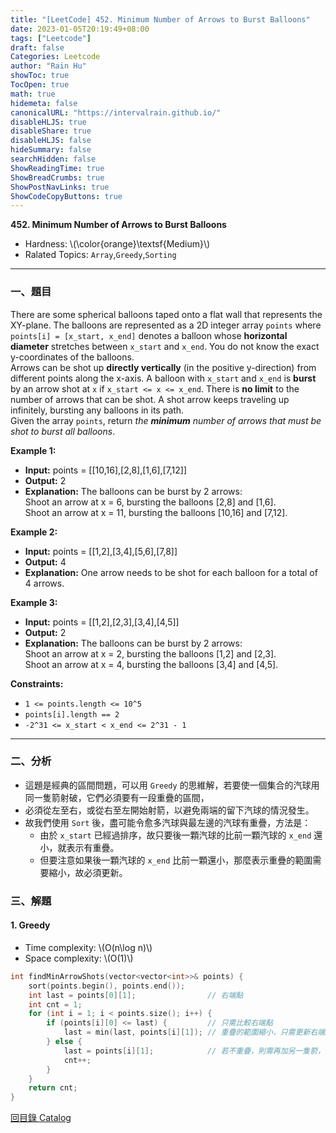 ```yaml
---
title: "[LeetCode] 452. Minimum Number of Arrows to Burst Balloons"
date: 2023-01-05T20:19:49+08:00
tags: ["Leetcode"]
draft: false
Categories: Leetcode
author: "Rain Hu"
showToc: true
TocOpen: true
math: true
hidemeta: false
canonicalURL: "https://intervalrain.github.io/"
disableHLJS: true
disableShare: true
disableHLJS: false
hideSummary: false
searchHidden: false
ShowReadingTime: true
ShowBreadCrumbs: true
ShowPostNavLinks: true
ShowCodeCopyButtons: true
---
```

**452. Minimum Number of Arrows to Burst Balloons**
+ Hardness: \\(\color{orange}\textsf{Medium}\\)
+ Ralated Topics: `Array`,`Greedy`,`Sorting`
---
### 一、題目
There are some spherical balloons taped onto a flat wall that represents the XY-plane. The balloons are represented as a 2D integer array `points` where `points[i] = [x_start, x_end]` denotes a balloon whose **horizontal diameter** stretches between `x_start` and `x_end`. You do not know the exact y-coordinates of the balloons.  
Arrows can be shot up **directly vertically** (in the positive y-direction) from different points along the x-axis. A balloon with `x_start` and `x_end` is **burst** by an arrow shot at `x` if `x_start <= x <= x_end`. There is **no limit** to the number of arrows that can be shot. A shot arrow keeps traveling up infinitely, bursting any balloons in its path.  
Given the array `points`, return *the ***minimum*** number of arrows that must be shot to burst all balloons*.

**Example 1:**  
+ **Input:** points = [[10,16],[2,8],[1,6],[7,12]]  
+ **Output:** 2  
+ **Explanation:** The balloons can be burst by 2 arrows:  
Shoot an arrow at x = 6, bursting the balloons [2,8] and [1,6].  
Shoot an arrow at x = 11, bursting the balloons [10,16] and [7,12].  

**Example 2:**  
+ **Input:** points = [[1,2],[3,4],[5,6],[7,8]]  
+ **Output:** 4  
+ **Explanation:** One arrow needs to be shot for each balloon for a total of 4 arrows.  
  
**Example 3:**  
+ **Input:** points = [[1,2],[2,3],[3,4],[4,5]]  
+ **Output:** 2  
+ **Explanation:** The balloons can be burst by 2 arrows:  
Shoot an arrow at x = 2, bursting the balloons [1,2] and [2,3].  
Shoot an arrow at x = 4, bursting the balloons [3,4] and [4,5].  

**Constraints:**
+ `1 <= points.length <= 10^5`
+ `points[i].length == 2`
+ `-2^31 <= x_start < x_end <= 2^31 - 1`
---

### 二、分析
+ 這題是經典的區間問題，可以用 `Greedy` 的思維解，若要使一個集合的汽球用同一隻箭射破，它們必須要有一段重疊的區間，
+ 必須從左至右，或從右至左開始射箭，以避免兩端的留下汽球的情況發生。
+ 故我們使用 `Sort` 後，盡可能令愈多汽球與最左邊的汽球有重疊，方法是：
    + 由於 `x_start` 已經過排序，故只要後一顆汽球的比前一顆汽球的 `x_end` 還小，就表示有重疊。
    + 但要注意如果後一顆汽球的 `x_end` 比前一顆還小，那麼表示重疊的範圍需要縮小，故必須更新。

### 三、解題
#### 1. Greedy
+ Time complexity: \\(O(n\log n)\\)
+ Space complexity: \\(O(1)\\)
```C++
int findMinArrowShots(vector<vector<int>>& points) {
    sort(points.begin(), points.end());
    int last = points[0][1];                // 右端點
    int cnt = 1;
    for (int i = 1; i < points.size(); i++) {
        if (points[i][0] <= last) {         // 只需比較右端點
            last = min(last, points[i][1]); // 重疊的範圍縮小，只需更新右端點
        } else {
            last = points[i][1];            // 若不重疊，則需再加另一隻箭，同時定義另一個重疊的區間
            cnt++;
        }
    }
    return cnt;
}
```
[回目錄 Catalog](/leetcode)